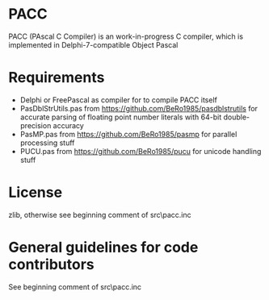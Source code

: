# PACC

PACC (PAscal C Compiler) is an work-in-progress C compiler, which is implemented in Delphi-7-compatible Object Pascal

# Requirements

- Delphi or FreePascal as compiler for to compile PACC itself
- PasDblStrUtils.pas from https://github.com/BeRo1985/pasdblstrutils for accurate parsing of floating point number literals with 64-bit double-precision accuracy
- PasMP.pas from https://github.com/BeRo1985/pasmp for parallel processing stuff
- PUCU.pas from https://github.com/BeRo1985/pucu for unicode handling stuff

# License

zlib, otherwise see beginning comment of src\pacc.inc

# General guidelines for code contributors

See beginning comment of src\pacc.inc
